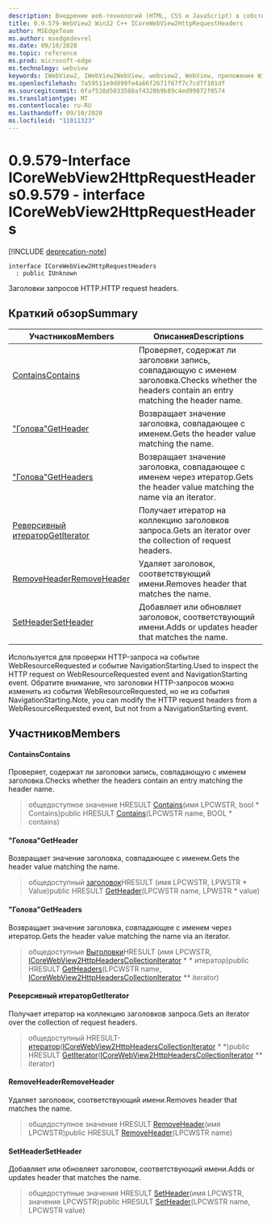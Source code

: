 ```yaml
---
description: Внедрение веб-технологий (HTML, CSS и JavaScript) в собственные приложения с помощью элемента управления Microsoft Edge WebView2
title: 0.9.579-WebView2 Win32 C++ ICoreWebView2HttpRequestHeaders
author: MSEdgeTeam
ms.author: msedgedevrel
ms.date: 09/10/2020
ms.topic: reference
ms.prod: microsoft-edge
ms.technology: webview
keywords: IWebView2, IWebView2WebView, webview2, WebView, приложения Win32, Win32, EDGE, ICoreWebView2, ICoreWebView2Controller, управление браузером, EDGE HTML, ICoreWebView2HttpRequestHeaders
ms.openlocfilehash: 7a59511e9d899fe4a66f2671f67f7c7cd7f101df
ms.sourcegitcommit: 0faf538d5033508af4320b9b89c4ed99872f0574
ms.translationtype: MT
ms.contentlocale: ru-RU
ms.lasthandoff: 09/10/2020
ms.locfileid: "11011323"
---
```

# <span data-ttu-id="baa2e-104">0.9.579-Interface ICoreWebView2HttpRequestHeaders</span><span class="sxs-lookup"><span data-stu-id="baa2e-104">0.9.579 - interface ICoreWebView2HttpRequestHeaders</span></span> 

[!INCLUDE [deprecation-note](../../includes/deprecation-note.md)]

```
interface ICoreWebView2HttpRequestHeaders
  : public IUnknown
```

<span data-ttu-id="baa2e-105">Заголовки запросов HTTP.</span><span class="sxs-lookup"><span data-stu-id="baa2e-105">HTTP request headers.</span></span>

## <span data-ttu-id="baa2e-106">Краткий обзор</span><span class="sxs-lookup"><span data-stu-id="baa2e-106">Summary</span></span>

 <span data-ttu-id="baa2e-107">Участников</span><span class="sxs-lookup"><span data-stu-id="baa2e-107">Members</span></span>                        | <span data-ttu-id="baa2e-108">Описания</span><span class="sxs-lookup"><span data-stu-id="baa2e-108">Descriptions</span></span>
--------------------------------|---------------------------------------------
[<span data-ttu-id="baa2e-109">Contains</span><span class="sxs-lookup"><span data-stu-id="baa2e-109">Contains</span></span>](#contains) | <span data-ttu-id="baa2e-110">Проверяет, содержат ли заголовки запись, совпадающую с именем заголовка.</span><span class="sxs-lookup"><span data-stu-id="baa2e-110">Checks whether the headers contain an entry matching the header name.</span></span>
[<span data-ttu-id="baa2e-111">"Голова"</span><span class="sxs-lookup"><span data-stu-id="baa2e-111">GetHeader</span></span>](#getheader) | <span data-ttu-id="baa2e-112">Возвращает значение заголовка, совпадающее с именем.</span><span class="sxs-lookup"><span data-stu-id="baa2e-112">Gets the header value matching the name.</span></span>
[<span data-ttu-id="baa2e-113">"Голова"</span><span class="sxs-lookup"><span data-stu-id="baa2e-113">GetHeaders</span></span>](#getheaders) | <span data-ttu-id="baa2e-114">Возвращает значение заголовка, совпадающее с именем через итератор.</span><span class="sxs-lookup"><span data-stu-id="baa2e-114">Gets the header value matching the name via an iterator.</span></span>
[<span data-ttu-id="baa2e-115">Реверсивный итератор</span><span class="sxs-lookup"><span data-stu-id="baa2e-115">GetIterator</span></span>](#getiterator) | <span data-ttu-id="baa2e-116">Получает итератор на коллекцию заголовков запроса.</span><span class="sxs-lookup"><span data-stu-id="baa2e-116">Gets an iterator over the collection of request headers.</span></span>
[<span data-ttu-id="baa2e-117">RemoveHeader</span><span class="sxs-lookup"><span data-stu-id="baa2e-117">RemoveHeader</span></span>](#removeheader) | <span data-ttu-id="baa2e-118">Удаляет заголовок, соответствующий имени.</span><span class="sxs-lookup"><span data-stu-id="baa2e-118">Removes header that matches the name.</span></span>
[<span data-ttu-id="baa2e-119">SetHeader</span><span class="sxs-lookup"><span data-stu-id="baa2e-119">SetHeader</span></span>](#setheader) | <span data-ttu-id="baa2e-120">Добавляет или обновляет заголовок, соответствующий имени.</span><span class="sxs-lookup"><span data-stu-id="baa2e-120">Adds or updates header that matches the name.</span></span>

<span data-ttu-id="baa2e-121">Используется для проверки HTTP-запроса на событие WebResourceRequested и событие NavigationStarting.</span><span class="sxs-lookup"><span data-stu-id="baa2e-121">Used to inspect the HTTP request on WebResourceRequested event and NavigationStarting event.</span></span> <span data-ttu-id="baa2e-122">Обратите внимание, что заголовки HTTP-запросов можно изменить из события WebResourceRequested, но не из события NavigationStarting.</span><span class="sxs-lookup"><span data-stu-id="baa2e-122">Note, you can modify the HTTP request headers from a WebResourceRequested event, but not from a NavigationStarting event.</span></span>

## <span data-ttu-id="baa2e-123">Участников</span><span class="sxs-lookup"><span data-stu-id="baa2e-123">Members</span></span>

#### <span data-ttu-id="baa2e-124">Contains</span><span class="sxs-lookup"><span data-stu-id="baa2e-124">Contains</span></span> 

<span data-ttu-id="baa2e-125">Проверяет, содержат ли заголовки запись, совпадающую с именем заголовка.</span><span class="sxs-lookup"><span data-stu-id="baa2e-125">Checks whether the headers contain an entry matching the header name.</span></span>

> <span data-ttu-id="baa2e-126">общедоступное значение HRESULT [Contains](#contains)(имя LPCWSTR, bool \* Contains)</span><span class="sxs-lookup"><span data-stu-id="baa2e-126">public HRESULT [Contains](#contains)(LPCWSTR name, BOOL \* contains)</span></span>

#### <span data-ttu-id="baa2e-127">"Голова"</span><span class="sxs-lookup"><span data-stu-id="baa2e-127">GetHeader</span></span> 

<span data-ttu-id="baa2e-128">Возвращает значение заголовка, совпадающее с именем.</span><span class="sxs-lookup"><span data-stu-id="baa2e-128">Gets the header value matching the name.</span></span>

> <span data-ttu-id="baa2e-129">общедоступный [заголовок](#getheader)HRESULT (имя LPCWSTR, LPWSTR \* Value)</span><span class="sxs-lookup"><span data-stu-id="baa2e-129">public HRESULT [GetHeader](#getheader)(LPCWSTR name, LPWSTR \* value)</span></span>

#### <span data-ttu-id="baa2e-130">"Голова"</span><span class="sxs-lookup"><span data-stu-id="baa2e-130">GetHeaders</span></span> 

<span data-ttu-id="baa2e-131">Возвращает значение заголовка, совпадающее с именем через итератор.</span><span class="sxs-lookup"><span data-stu-id="baa2e-131">Gets the header value matching the name via an iterator.</span></span>

> <span data-ttu-id="baa2e-132">общедоступные [Выголовки](#getheaders)HRESULT (имя LPCWSTR, [ICoreWebView2HttpHeadersCollectionIterator](icorewebview2httpheaderscollectioniterator.md) \* \* итератор)</span><span class="sxs-lookup"><span data-stu-id="baa2e-132">public HRESULT [GetHeaders](#getheaders)(LPCWSTR name, [ICoreWebView2HttpHeadersCollectionIterator](icorewebview2httpheaderscollectioniterator.md) \*\* iterator)</span></span>

#### <span data-ttu-id="baa2e-133">Реверсивный итератор</span><span class="sxs-lookup"><span data-stu-id="baa2e-133">GetIterator</span></span> 

<span data-ttu-id="baa2e-134">Получает итератор на коллекцию заголовков запроса.</span><span class="sxs-lookup"><span data-stu-id="baa2e-134">Gets an iterator over the collection of request headers.</span></span>

> <span data-ttu-id="baa2e-135">общедоступный HRESULT- [итератор](#getiterator)([ICoreWebView2HttpHeadersCollectionIterator](icorewebview2httpheaderscollectioniterator.md) \* \*)</span><span class="sxs-lookup"><span data-stu-id="baa2e-135">public HRESULT [GetIterator](#getiterator)([ICoreWebView2HttpHeadersCollectionIterator](icorewebview2httpheaderscollectioniterator.md) \*\* iterator)</span></span>

#### <span data-ttu-id="baa2e-136">RemoveHeader</span><span class="sxs-lookup"><span data-stu-id="baa2e-136">RemoveHeader</span></span> 

<span data-ttu-id="baa2e-137">Удаляет заголовок, соответствующий имени.</span><span class="sxs-lookup"><span data-stu-id="baa2e-137">Removes header that matches the name.</span></span>

> <span data-ttu-id="baa2e-138">общедоступное значение HRESULT [RemoveHeader](#removeheader)(имя LPCWSTR)</span><span class="sxs-lookup"><span data-stu-id="baa2e-138">public HRESULT [RemoveHeader](#removeheader)(LPCWSTR name)</span></span>

#### <span data-ttu-id="baa2e-139">SetHeader</span><span class="sxs-lookup"><span data-stu-id="baa2e-139">SetHeader</span></span> 

<span data-ttu-id="baa2e-140">Добавляет или обновляет заголовок, соответствующий имени.</span><span class="sxs-lookup"><span data-stu-id="baa2e-140">Adds or updates header that matches the name.</span></span>

> <span data-ttu-id="baa2e-141">общедоступные значения HRESULT [SetHeader](#setheader)(имя LPCWSTR, значение LPCWSTR)</span><span class="sxs-lookup"><span data-stu-id="baa2e-141">public HRESULT [SetHeader](#setheader)(LPCWSTR name, LPCWSTR value)</span></span>

